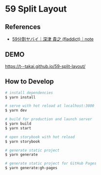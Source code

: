 # 59 Split Layout

## References

- [59分割ヤバイ｜深津 貴之 (fladdict)｜note](https://note.com/fladdict/n/n3f5820eee7bb)

## DEMO

<https://t--takai.github.io/59-split-layout/>

## How to Develop

``` bash
# install dependencies
$ yarn install

# serve with hot reload at localhost:3000
$ yarn dev

# build for production and launch server
$ yarn build
$ yarn start

# open storybook with hot reload
$ yarn storybook

# generate static project
$ yarn generate

# generate static project for GitHub Pages
$ yarn generate:gh-pages
```

